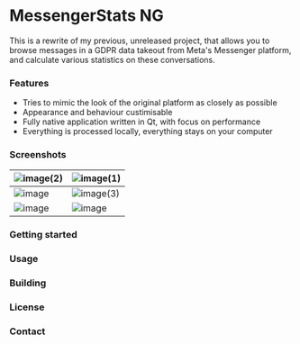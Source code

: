 
# MessengerStats NG

This is a rewrite of my previous, unreleased project, that allows you to browse messages in a GDPR data takeout from Meta's Messenger platform, and calculate various statistics on these conversations.

### Features
- Tries to mimic the look of the original platform as closely as possible
- Appearance and behaviour custimisable
- Fully native application written in Qt, with focus on performance
- Everything is processed locally, everything stays on your computer

### Screenshots
| ![image(2)](https://user-images.githubusercontent.com/17655680/213431966-f2e00a8f-f7bc-4d19-a386-a9510fe47402.png) | ![image(1)](https://user-images.githubusercontent.com/17655680/213431448-eedc17e9-c534-4675-8921-decc193306c0.png) |
|--|--|
| ![image](https://user-images.githubusercontent.com/17655680/213432304-cc8b791e-87a3-4751-a2b3-0c7c23cb17c6.png)| ![image(3)](https://user-images.githubusercontent.com/17655680/213432412-49a0ed89-0735-444c-b487-eb0e393f6aa2.png) |
| ![image](https://user-images.githubusercontent.com/17655680/213432659-9c002f72-9f9c-4296-9913-6e4a36ffa2e7.png) | ![image](https://user-images.githubusercontent.com/17655680/213432688-c2d80dac-cefa-4a49-ab8c-25946e06155b.png) |

### Getting started

### Usage

### Building

### License

### Contact
